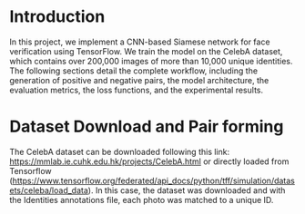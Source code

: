 # Introduction

In this project, we implement a CNN-based Siamese network for face verification using TensorFlow. We train the model on the CelebA dataset, which contains over 200,000 images of more than 10,000 unique identities. The following sections detail the complete workflow, including the generation of positive and negative pairs, the model architecture, the evaluation metrics, the loss functions, and the experimental results.

# Dataset Download and Pair forming

The CelebA dataset can be downloaded following this link: https://mmlab.ie.cuhk.edu.hk/projects/CelebA.html or directly loaded from Tensorflow (https://www.tensorflow.org/federated/api_docs/python/tff/simulation/datasets/celeba/load_data). In this case, the dataset was downloaded and with the Identities annotations file, each photo was matched to a unique ID.



